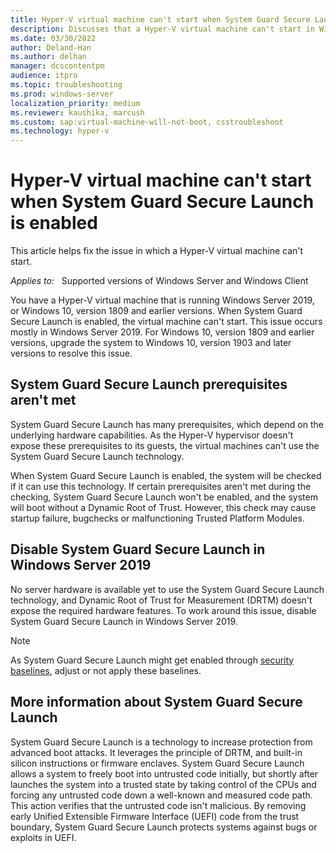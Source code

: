 ```yaml
---
title: Hyper-V virtual machine can't start when System Guard Secure Launch is enabled
description: Discusses that a Hyper-V virtual machine can't start in Windows Server 2019, or Windows 10, version 1809 and earlier versions, and provides the resolution and the workaround.
ms.date: 03/30/2022
author: Deland-Han
ms.author: delhan
manager: dcscontentpm
audience: itpro
ms.topic: troubleshooting
ms.prod: windows-server
localization_priority: medium
ms.reviewer: kaushika, marcush
ms.custom: sap:virtual-machine-will-not-boot, csstroubleshoot
ms.technology: hyper-v
---
```

# Hyper-V virtual machine can't start when System Guard Secure Launch is enabled

This article helps fix the issue in which a Hyper-V virtual machine can't start.

_Applies to:_ &nbsp; Supported versions of Windows Server and Windows Client

You have a Hyper-V virtual machine that is running Windows Server 2019, or Windows 10, version 1809 and earlier versions. When System Guard Secure Launch is enabled, the virtual machine can't start. This issue occurs mostly in Windows Server 2019. For Windows 10, version 1809 and earlier versions, upgrade the system to Windows 10, version 1903 and later versions to resolve this issue.

## System Guard Secure Launch prerequisites aren't met

System Guard Secure Launch has many prerequisites, which depend on the underlying hardware capabilities. As the Hyper-V hypervisor doesn't expose these prerequisites to its guests, the virtual machines can't use the System Guard Secure Launch technology.

When System Guard Secure Launch is enabled, the system will be checked if it can use this technology. If certain prerequisites aren't met during the checking, System Guard Secure Launch won't be enabled, and the system will boot without a Dynamic Root of Trust. However, this check may cause startup failure, bugchecks or malfunctioning Trusted Platform Modules.

## Disable System Guard Secure Launch in Windows Server 2019

No server hardware is available yet to use the System Guard Secure Launch technology, and Dynamic Root of Trust for Measurement (DRTM) doesn't expose the required hardware features. To work around this issue, disable System Guard Secure Launch in Windows Server 2019.

> [!NOTE]
> As System Guard Secure Launch might get enabled through [security baselines](/windows/security/threat-protection/windows-security-configuration-framework/windows-security-baselines), adjust or not apply these baselines.

## More information about System Guard Secure Launch

System Guard Secure Launch is a technology to increase protection from advanced boot attacks. It leverages the principle of DRTM, and built-in silicon instructions or firmware enclaves. System Guard Secure Launch allows a system to freely boot into untrusted code initially, but shortly after launches the system into a trusted state by taking control of the CPUs and forcing any untrusted code down a well-known and measured code path. This action verifies that the untrusted code isn't malicious. By removing early Unified Extensible Firmware Interface (UEFI) code from the trust boundary, System Guard Secure Launch protects systems against bugs or exploits in UEFI.
